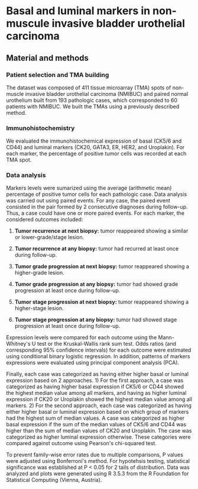 # Basal and luminal markers in non-muscule invasive bladder urothelial carcinoma

## Material and methods
### Patient selection and TMA building
The dataset was composed of 411 tissue microarray (TMA) spots of non-muscle invasive bladder urothelial carcinoma (NMIBUC) and paired normal urothelium built from 193 pathologic cases, which corresponded to 60 patients with NMIBUC. We built the TMAs using a previously described method.

### Immunohistochemistry
We evaluated the immunohistochemical expression of basal (CK5/6 and CD44) and luminal markers (CK20, GATA3, ER, HER2, and Uroplakin). For each marker, the percentage of positive tumor cells was recorded at each TMA spot.

### Data analysis
Markers levels were sumarized using the average (arithmetic mean) percentage of positive tumor cells for each pathologic case. Data analysis was carried out using paired events. For any case, the paired event consisted in the pair formed by 2 consecutive diagnoses during follow-up. Thus, a case could have one or more paired events. For each marker, the considered outcomes included:

1) **Tumor recurrence at next biopsy:** tumor reappeared showing a similar or lower-grade/stage lesion.

2) **Tumor recurrence at any biopsy:** tumor had recurred at least once during follow-up.

3) **Tumor grade progression at next biopsy:** tumor reappeared showing a higher-grade lesion.

4) **Tumor grade progression at any biopsy:** tumor had showed grade progression at least once during follow-up.

5) **Tumor stage progression at next biopsy:** tumor reappeared showing a higher-stage lesion.

6) **Tumor stage progression at any biopsy:** tumor had showed stage progression at least once during follow-up. 

Expression levels were compared for each outcome using the Mann-Whitney's U test or the Kruskal-Wallis rank sum test. Odds ratios (and corresponding 95% confidence intervals) for each outcome were estimated using conditional binary logistic regression. In addition, patterns of markers expressions were evaluated using principal component analysis (PCA).

Finally, each case was categorized as having either higher basal or luminal expression based on 2 approaches. 1) For the first approach, a case was categorized as having higher basal expression if CK5/6 or CD44 showed the highest median value among all markers, and having as higher luminal expression if CK20 or Uroplakin showed the highest median value among all markers. 2) For the second approach, each case was categorized as having either higher basal or luminal expression based on which group of markers had the highest sum of median values. A case was categorized as higher basal expression if the sum of the median values of CK5/6 and CD44 was higher than the sum of median values of CK20 and Uroplakin. The case was categorized as higher luminal expression otherwise. These categories were compared against outcome using Pearson's chi-squared test.

To prevent family-wise error rates due to multiple comparisons, P values were adjusted using Bonferroni's method. For hypotehsis testing, statistical significance was established at P < 0.05 for 2 tails of distribution. Data was analyzed and plots were generated using R 3.5.3 from the R Foundation for Statistical Computing (Vienna, Austria).
